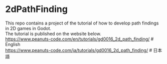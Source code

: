 # 2dPathFinding
This repo contains a project of the tutorial of how to develop path findings in 2D games in Godot.<br>
The tutorial is published on the website below.<br>
https://www.peanuts-code.com/en/tutorials/gd0016_2d_path_finding/ # English<br>
https://www.peanuts-code.com/ja/tutorials/gd0016_2d_path_finding/ # 日本語<br>
